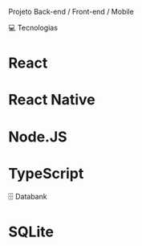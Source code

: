 
Projeto Back-end / Front-end / Mobile

💻 Tecnologias

# React
# React Native
# Node.JS
# TypeScript

🗄 Databank

# SQLite